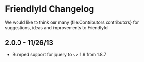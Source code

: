 # FriendlyId Changelog

We would like to think our many {file:Contributors contributors} for
suggestions, ideas and improvements to FriendlyId.

## 2.0.0 - 11/26/13
* Bumped support for jquery to ~> 1.9 from 1.8.7